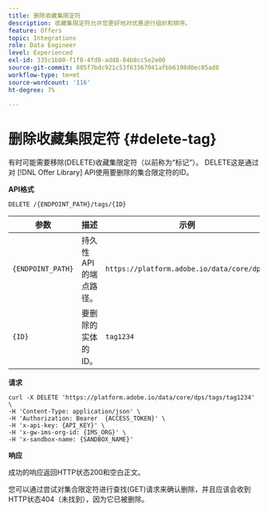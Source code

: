 ```yaml
---
title: 删除收藏集限定符
description: 收藏集限定符允许您更好地对优惠进行组织和排序。
feature: Offers
topic: Integrations
role: Data Engineer
level: Experienced
exl-id: 335c1b80-f1f0-4fd0-add8-84b8cc5e2e00
source-git-commit: 805f7bdc921c53f63367041afbb6198d0ec05ad8
workflow-type: tm+mt
source-wordcount: '116'
ht-degree: 7%

---
```


# 删除收藏集限定符 {#delete-tag}

有时可能需要移除(DELETE)收藏集限定符（以前称为“标记”）。 DELETE这是通过对 [!DNL Offer Library] API使用要删除的集合限定符的ID。

**API格式**

```http
DELETE /{ENDPOINT_PATH}/tags/{ID}
```

| 参数 | 描述 | 示例 |
| --------- | ----------- | ------- |
| `{ENDPOINT_PATH}` | 持久性API的端点路径。 | `https://platform.adobe.io/data/core/dps/` |
| `{ID}` | 要删除的实体的ID。 | `tag1234` |

**请求**

```shell
curl -X DELETE 'https://platform.adobe.io/data/core/dps/tags/tag1234' \
-H 'Content-Type: application/json' \
-H 'Authorization: Bearer  {ACCESS_TOKEN}' \
-H 'x-api-key: {API_KEY}' \
-H 'x-gw-ims-org-id: {IMS_ORG}' \
-H 'x-sandbox-name: {SANDBOX_NAME}'
```

**响应**

成功的响应返回HTTP状态200和空白正文。

您可以通过尝试对集合限定符进行查找(GET)请求来确认删除，并且应该会收到HTTP状态404（未找到），因为它已被删除。